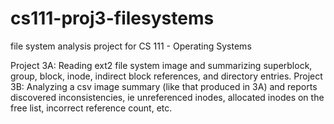 # cs111-proj3-filesystems
file system analysis project for CS 111 - Operating Systems

Project 3A: Reading ext2 file system image and summarizing superblock, group, block, inode, indirect block references, and directory entries.
Project 3B: Analyzing a csv image summary (like that produced in 3A) and reports discovered inconsistencies, ie unreferenced inodes, allocated inodes on the free list, incorrect reference count, etc.

